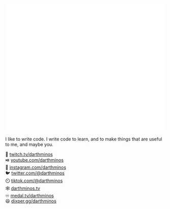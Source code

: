 ![Metrics](/github-metrics.svg)
<!-- https://github.com/lowlighter/metrics/blob/master/.github/readme/partials/documentation/setup/action.md -->


I like to write code. I write code to learn, and to make things that are useful to me, and maybe you.

🎥 [twitch.tv/darthminos](https://twitch.tv/darthminos)  
⏯️ [youtube.com/darthminos](https://youtube.com/darthminos)  
📸 [instagram.com/darthminos](https://instagram.com/darthminos)  
🐦 [twitter.com/@darthminos](https://twitter.com/@darthminos)  
⏲️ [tiktok.com/@darthminos](https://tiktok.com/@darthminos)  
🕸️ [darthminos.tv](https://perks.darthminos.tv)  
♾️ [medal.tv/darthminos](https://medal.tv/darthminos)  
😆 [dixper.gg/darthminos](https://dixper.gg/darthminos)  

<!--

**camalot/camalot** is a ✨ _special_ ✨ repository because its `README.md` (this file) appears on your GitHub profile.

Here are some ideas to get you started:

- 🔭 I’m currently working on ...
- 🌱 I’m currently learning ...
- 👯 I’m looking to collaborate on ...
- 🤔 I’m looking for help with ...
- 💬 Ask me about ...
- 📫 How to reach me: ...
- 😄 Pronouns: ...
- ⚡ Fun fact: ...
-->
